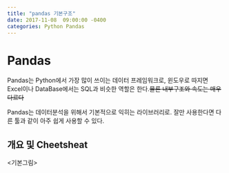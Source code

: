 ```yaml
---
title: "pandas 기본구조"
date: 2017-11-08  09:00:00 -0400
categories: Python Pandas
---
```



# Pandas

Pandas는  Python에서 가장 많이 쓰이는 데이터 프레임워크로, 윈도우로 따지면 Excel이나 DataBase에서는 SQL과 비슷한 역할은 한다.~~물론 내부구조와 속도는 매우 다르다~~

Pandas는 데이터분석을 위해서 기본적으로 익히는 라이브러리로. 잘만 사용한다면 다른 툴과 같이 아주 쉽게 사용할 수 있다.

## 개요 및 Cheetsheat

<기본그림>